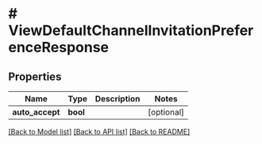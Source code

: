 # # ViewDefaultChannelInvitationPreferenceResponse

## Properties

Name | Type | Description | Notes
------------ | ------------- | ------------- | -------------
**auto_accept** | **bool** |  | [optional]

[[Back to Model list]](../../README.md#models) [[Back to API list]](../../README.md#endpoints) [[Back to README]](../../README.md)
